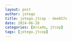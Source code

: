 ```yaml
---
layout: post
author: jotego
title: jotego.jtcop - dee657c
date: 2024-06-28
categories: [Arcade, jtcop]
tags: [jotego.jtcop]
---
```


